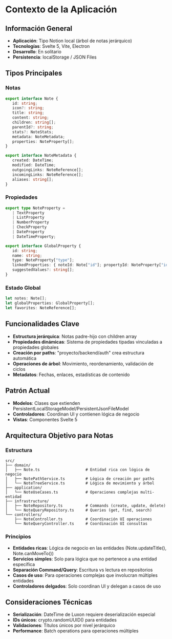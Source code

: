 # Contexto de la Aplicación

## Información General

- **Aplicación**: Tipo Notion local (árbol de notas jerárquico)
- **Tecnologías**: Svelte 5, Vite, Electron
- **Desarrollo**: En solitario
- **Persistencia**: localStorage / JSON Files

## Tipos Principales

### Notas

```typescript
export interface Note {
   id: string;
   icon?: string;
   title: string;
   content: string;
   children: string[];
   parentId?: string;
   stats?: NoteStats;
   metadata: NoteMetadata;
   properties: NoteProperty[];
}

export interface NoteMetadata {
   created: DateTime;
   modified: DateTime;
   outgoingLinks: NoteReference[];
   incomingLinks: NoteReference[];
   aliases: string[];
}
```

### Propiedades

```typescript
export type NoteProperty =
   | TextProperty
   | ListProperty
   | NumberProperty
   | CheckProperty
   | DateProperty
   | DateTimeProperty;

export interface GlobalProperty {
   id: string;
   name: string;
   type: NoteProperty["type"];
   linkedProperties: { noteId: Note["id"]; propertyId: NoteProperty["id"] }[];
   suggestedValues?: string[];
}
```

### Estado Global

```typescript
let notes: Note[];
let globalProperties: GlobalProperty[];
let favorites: NoteReference[];
```

## Funcionalidades Clave

- **Estructura jerárquica**: Notas padre-hijo con children array
- **Propiedades dinámicas**: Sistema de propiedades tipadas vinculadas a propiedades globales
- **Creación por paths**: "proyecto/backend/auth" crea estructura automática
- **Operaciones de árbol**: Movimiento, reordenamiento, validación de ciclos
- **Metadatos**: Fechas, enlaces, estadísticas de contenido

## Patrón Actual

- **Modelos**: Clases que extienden PersistentLocalStorageModel/PersistentJsonFileModel
- **Controladores**: Coordinan UI y contienen lógica de negocio
- **Vistas**: Componentes Svelte 5

## Arquitectura Objetivo para Notas

### Estructura

```
src/
├── domain/
│   ├── Note.ts                    # Entidad rica con lógica de negocio
│   ├── NotePathService.ts         # Lógica de creación por paths
│   └── NoteTreeService.ts         # Lógica de movimiento y árbol
├── application/
│   └── NoteUseCases.ts            # Operaciones complejas multi-entidad
├── infrastructure/
│   ├── NoteRepository.ts          # Commands (create, update, delete)
│   └── NoteQueryRepository.ts     # Queries (get, find, search)
└── controllers/
    ├── NoteController.ts          # Coordinación UI operaciones
    └── NoteQueryController.ts     # Coordinación UI consultas
```

### Principios

- **Entidades ricas**: Lógica de negocio en las entidades (Note.updateTitle(), Note.canMoveTo())
- **Servicios simples**: Solo para lógica que no pertenece a una entidad específica
- **Separación Command/Query**: Escritura vs lectura en repositorios
- **Casos de uso**: Para operaciones complejas que involucran múltiples entidades
- **Controladores delgados**: Solo coordinan UI y delegan a casos de uso

## Consideraciones Técnicas

- **Serialización**: DateTime de Luxon requiere deserialización especial
- **IDs únicos**: crypto.randomUUID() para entidades
- **Validaciones**: Títulos únicos por nivel jerárquico
- **Performance**: Batch operations para operaciones múltiples
